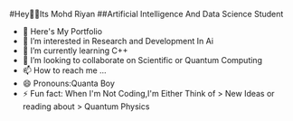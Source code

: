 #Hey👋🏻Its Mohd Riyan
##Artificial Intelligence And Data Science Student
- 🔭 Here's My Portfolio
- 👀 I’m interested in Research and Development In Ai
- 🌱 I’m currently learning C++
- 💞️ I’m looking to collaborate on Scientific or Quantum Computing
- 📫 How to reach me ...
- 😄 Pronouns:Quanta Boy
- ⚡ Fun fact: When I'm Not Coding,I'm Either Think of > New Ideas or reading about > Quantum Physics

<!---
QuantaBoy/QuantaBoy is a ✨ special ✨ repository because its `README.md` (this file) appears on your GitHub profile.
You can click the Preview link to take a look at your changes.
--->
